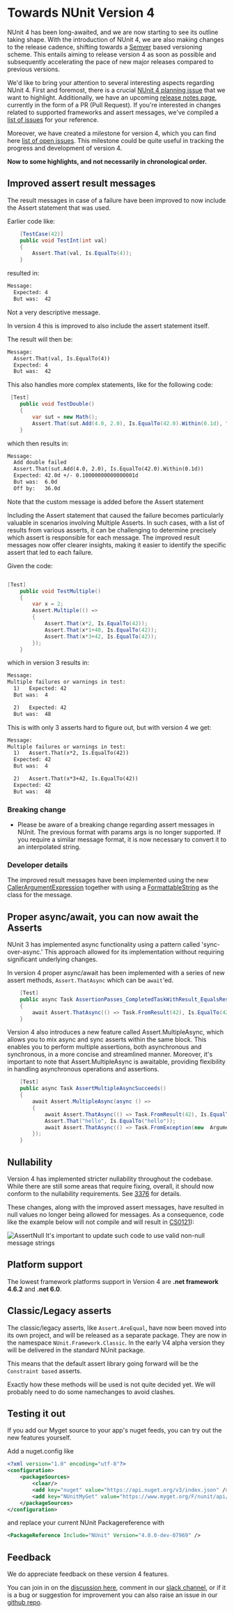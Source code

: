 # Towards NUnit Version 4

NUnit 4 has been long-awaited, and we are now starting to see its outline taking shape. With the introduction of NUnit 4, we are also making changes to the release cadence, shifting towards a [Semver](https://semver.org) based versioning scheme. This entails aiming to release version 4 as soon as possible and subsequently accelerating the pace of new major releases compared to previous versions.

We'd like to bring your attention to several interesting aspects regarding NUnit 4. First and foremost, there is a crucial [NUnit 4 planning issue](https://github.com/nunit/nunit/issues/3325) that we want to highlight.  Additionally, we have an upcoming [release notes page](https://github.com/nunit/docs/blob/62c43cbbd32b8424c974d5ec50d5463a5c4cd621/docs/articles/nunit/release-notes/framework.md), currently in the form of a PR (Pull Request). If you're interested in changes related to supported frameworks and assert messages, we've compiled a [list of issues](https://github.com/nunit/nunit/issues/4431) for your reference.  

Moreover, we have created a milestone for version 4, which you can find here [list of open issues](https://github.com/nunit/nunit/issues?q=is%3Aopen+is%3Aissue+milestone%3A4.0). This milestone could be quite useful in tracking the progress and development of version 4.

**Now to some highlights, and not necessarily in chronological order.**

## Improved assert result messages

The result messages in case of a failure have been improved to now include the Assert statement that was used.

Earlier code like:

```cs
    [TestCase(42)]
    public void TestInt(int val)
    {
        Assert.That(val, Is.EqualTo(4));
    }
```

resulted in:

```txt
Message: 
  Expected: 4
  But was:  42
```

Not a very descriptive message.

In version 4 this is improved to also include the assert statement itself.

The result will then be:

```txt
Message: 
  Assert.That(val, Is.EqualTo(4))
  Expected: 4
  But was:  42
```

This also handles more complex statements, like for the following code:

```cs
 [Test]
    public void TestDouble()
    {
        var sut = new Math();
        Assert.That(sut.Add(4.0, 2.0), Is.EqualTo(42.0).Within(0.1d), "Add double failed");
    }
```

which then results in:

```txt
Message: 
  Add double failed
  Assert.That(sut.Add(4.0, 2.0), Is.EqualTo(42.0).Within(0.1d))
  Expected: 42.0d +/- 0.10000000000000001d
  But was:  6.0d
  Off by:   36.0d
```

Note that the custom message is added before the Assert statement

Including the Assert statement that caused the failure becomes particularly valuable in scenarios involving Multiple Asserts. In such cases, with a list of results from various asserts, it can be challenging to determine precisely which assert is responsible for each message. The improved result messages now offer clearer insights, making it easier to identify the specific assert that led to each failure.

Given the code:

```cs

[Test]
    public void TestMultiple()
    {
        var x = 2;
        Assert.Multiple(() =>
        {
            Assert.That(x*2, Is.EqualTo(42));
            Assert.That(x*1+40, Is.EqualTo(42));
            Assert.That(x*3+42, Is.EqualTo(42));
        });
    }
```

which in version 3 results in:

```txt
Message: 
Multiple failures or warnings in test:
  1)   Expected: 42
  But was:  4

  2)   Expected: 42
  But was:  48
```

This is with only 3 asserts hard to figure out, but with version 4 we get:

```txt
Message: 
Multiple failures or warnings in test:
  1)   Assert.That(x*2, Is.EqualTo(42))
  Expected: 42
  But was:  4

  2)   Assert.That(x*3+42, Is.EqualTo(42))
  Expected: 42
  But was:  48
```

### Breaking change

* Please be aware of a breaking change regarding assert messages in NUnit. The previous format with params args is no longer supported. If you require a similar message format, it is now necessary to convert it to an interpolated string.
  
### Developer details

The improved result messages have been implemented using the new [CallerArgumentExpression](https://learn.microsoft.com/en-us/dotnet/csharp/language-reference/proposals/csharp-10.0/caller-argument-expression) together with using a [FormattableString](https://learn.microsoft.com/en-us/dotnet/api/system.formattablestring?view=net-6.0) as the class for the message.  

## Proper async/await, you can now await the Asserts

NUnit 3 has implemented async functionality using a pattern called 'sync-over-async.' This approach allowed for its implementation without requiring significant underlying changes.

In version 4 proper async/await has been implemented with a series of new assert methods, `Assert.ThatAsync` which can be `await`'ed.

```cs
    [Test]
    public async Task AssertionPasses_CompletedTaskWithResult_EqualsResult()
    {
        await Assert.ThatAsync(() => Task.FromResult(42), Is.EqualTo(42));
    }
```

Version 4 also introduces a new feature called Assert.MultipleAsync, which allows you to mix async and sync asserts within the same block. This enables you to perform multiple assertions, both asynchronous and synchronous, in a more concise and streamlined manner. Moreover, it's important to note that Assert.MultipleAsync is awaitable, providing flexibility in handling asynchronous operations and assertions.

```cs
    [Test]
    public async Task AssertMultipleAsyncSucceeds()
    {
        await Assert.MultipleAsync(async () =>
        {
            await Assert.ThatAsync(() => Task.FromResult(42), Is.EqualTo(42));
            Assert.That("hello", Is.EqualTo("hello"));
            await Assert.ThatAsync(() => Task.FromException(new  ArgumentNullException)), Throws.ArgumentNullException);
        });
    }
```

## Nullability

Version 4 has implemented stricter nullability throughout the codebase. While there are still some areas that require fixing, overall, it should now conform to the nullability requirements.  See [3376](https://github.com/nunit/nunit/issues/3376) for details.

These changes, along with the improved assert messages, have resulted in null values no longer being allowed for messages. As a consequence, code like the example below will not compile and will result in [CS0121](https://learn.microsoft.com/en-us/dotnet/csharp/misc/cs0121?f1url=%3FappId%3Droslyn%26k%3Dk(CS0121))):

![AssertNull](AssertNull.png)
It's important to update such code to use valid non-null message strings

## Platform support

The lowest framework platforms support in Version 4 are **.net framework 4.6.2** and **.net 6.0**.

## Classic/Legacy asserts

The classic/legacy asserts, like `Assert.AreEqual`, have now been moved into its own project, and will be released as a separate package.  They are now in the namespace `NUnit.Framework.Classic`.
In the early V4 alpha version they will be delivered in the standard NUnit package.

This means that the default assert library going forward will be the `Constraint based` asserts.

Exactly how these methods will be used is not quite decided yet.  We will probably need to do some namechanges to avoid clashes.

## Testing it out

If you add our Myget source to your app's nuget feeds, you can try out the new features yourself.

Add a nuget.config like

```xml
<?xml version="1.0" encoding="utf-8"?>
<configuration>
    <packageSources>
	    <clear/>
        <add key="nuget" value="https://api.nuget.org/v3/index.json" />
        <add key="NUnitMyGet" value="https://www.myget.org/F/nunit/api/v3/index.json" />
    </packageSources>
</configuration>
```

and replace your current NUnit Packagereference with

```xml
<PackageReference Include="NUnit" Version="4.0.0-dev-07969" />
```

## Feedback

We do appreciate feedback on these version 4 features.  

You can join in on the [discussion here](https://github.com/nunit/nunit/discussions/4437), comment in our [slack channel](https://nunit.slack.com), or if it is a bug or suggestion for improvement you can also  raise an issue in our [github repo](https://github.com/nunit/nunit/issues).
